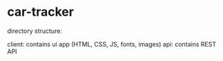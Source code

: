 # car-tracker

directory structure:

client: contains ui app (HTML, CSS, JS, fonts, images)
api: contains REST API
